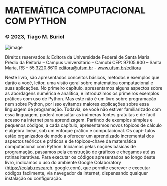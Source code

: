 # MATEMÁTICA COMPUTACIONAL COM PYTHON 
### © 2023, Tiago M. Buriol
![image](https://github.com/tiagoburiol/matematica_computacional_com_python/assets/5231541/d3508440-469a-4a5b-a751-1ac1a4e18659)



Direitos reservados à:
Editora da Universidade Federal de Santa Maria
Prédio da Reitoria – Campus Universitário – Camobi
CEP: 97105.900 – Santa Maria, RS – 55.3220.8610
editora@ufsm.br - www.ufsm.br/editora

Neste livro, são apresentados conceitos básicos, métodos
e exemplos que darão a você, leitor, uma visão geral sobre
matemática computacional e suas aplicações. No primeiro
capítulo, apresentamos alguns aspectos sobre as abordagens
numérica e analítica, e introduzimos os primeiros exemplos
práticos com uso de Python. Mas este não é um livro sobre
programação nem sobre Python, por isso evitamos maiores
explicações sobre essa linguagem de programação. Todavia,
se você não estiver familiarizado com essa linguagem, poderá
consultar as inúmeras fontes gratuitas e de fácil acesso na
internet para aprendizagem.
Partindo de exemplos simples e pequenos códigos, a cada
capítulo, apresentamos novos tópicos de cálculo e álgebra
linear, sob um enfoque prático e computacional. Os capí-
tulos estão organizados de modo a oferecer um aprendizado
incremental dos aspectos teóricos e práticos e de tópicos-chave
da matemática computacional com Python. Iniciamos pelas
noções básicas de programação, passamos pela construção de
gráficos e chegamos até as rotinas iterativas. Para executar os
códigos apresentados ao longo deste livro, indicamos o uso
do ambiente Google Colaboratory (https://colab.research.
google.com), que permite escrever e executar códigos facilmente, via navegador da internet, dispensando qualquer instalação ou configuração.

